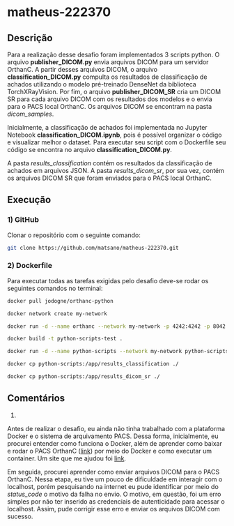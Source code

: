 # matheus-222370

## Descrição

Para a realização desse desafio foram implementados 3 scripts python. O arquivo **publisher_DICOM.py** envia arquivos DICOM para um servidor OrthanC. A partir desses arquivos DICOM, o arquivo **classification_DICOM.py** compulta os resultados de classificação de achados utilizando o modelo pré-treinado DenseNet da biblioteca TorchXRayVision. Por fim, o arquivo **publisher_DICOM_SR** cria um DICOM SR para cada arquivo DICOM com os resultados dos modelos e o envia para o PACS local OrthanC. Os arquivos DICOM se encontram na pasta *dicom_samples*.

Inicialmente, a classificação de achados foi implementada no Jupyter Notebook **classification_DICOM.ipynb**, pois é possível organizar o código e visualizar melhor o dataset. Para executar seu script com o Dockerfile seu código se encontra no arquivo **classification_DICOM.py**.

A pasta *results_classification* contém os resultados da classificação de achados em arquivos JSON. A pasta *results_dicom_sr*, por sua vez, contém os arquivos DICOM SR que foram enviados para o PACS local OrthanC.


## Execução

### 1) GitHub

Clonar o repositório com o seguinte comando:

```bash
git clone https://github.com/matsano/matheus-222370.git
```

### 2) Dockerfile

Para executar todas as tarefas exigidas pelo desafio deve-se rodar os seguintes comandos no terminal:

```bash
docker pull jodogne/orthanc-python
```

```bash
docker network create my-network
```

```bash
docker run -d --name orthanc --network my-network -p 4242:4242 -p 8042:8042 jodogne/orthanc-python
```

```bash
docker build -t python-scripts-test .
```

```bash
docker run -d --name python-scripts --network my-network python-scripts-test
```

```bash
docker cp python-scripts:/app/results_classification ./
```

```bash
docker cp python-scripts:/app/results_dicom_sr ./
```

## Comentários

1)

Antes de realizar o desafio, eu ainda não tinha trabalhado com a plataforma Docker e o sistema de arquivamento PACS. Dessa forma, inicialmente, eu procurei entender como funciona o Docker, além de aprender como baixar e rodar o PACS OrthanC ([link](https://github.com/jodogne/OrthancDocker)) por meio do Docker e como executar um container. Um site que me ajudou foi [link](https://medium.com/buildpiper/simplifying-containerization-with-docker-run-command-2f74e114f42a).

Em seguida, procurei aprender como enviar arquivos DICOM para o PACS OrthanC. Nessa etapa, eu tive um pouco de dificuldade em interagir com o localhost, porém pesquisando na internet eu pude identificar por meio do *status_code* o motivo da falha no envio. O motivo, em questão, foi um erro simples por não ter inserido as credenciais de autenticidade para acessar o localhost. Assim, pude corrigir esse erro e enviar os arquivos DICOM com sucesso.



